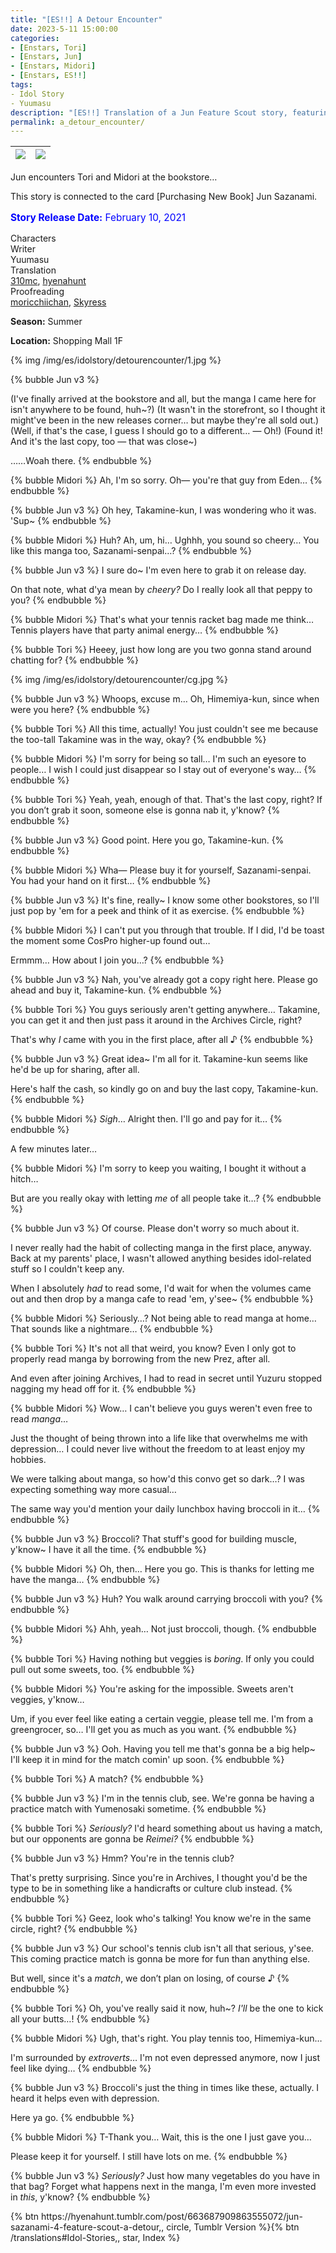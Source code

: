 ```yaml
---
title: "[ES!!] A Detour Encounter"
date: 2023-5-11 15:00:00
categories:
- [Enstars, Tori]
- [Enstars, Jun]
- [Enstars, Midori]
- [Enstars, ES!!]
tags:
- Idol Story
- Yuumasu
description: "[ES!!] Translation of a Jun Feature Scout story, featuring Tori and Midori. Jun encounters Tori and Midori at the bookstore…"
permalink: a_detour_encounter/
---
```

![](/img/es/idolstory/detourencounter/c1.jpg)|![](/img/es/idolstory/detourencounter/c2.jpg)
:-:|:-:

Jun encounters Tori and Midori at the bookstore…

This story is connected to the card [Purchasing New Book] Jun Sazanami.

<p style="color:blue;font-size:110%;"><b>Story Release Date:</b> February 10, 2021</p>

<div class="three-wrapper" style="--storyColor:#965e7d;--storyColor-rgb:150,94,125;--storyColor-h:326.8;--storyColor-s: 23%;--storyColor-l:47.8%;">
    <div class="info-area">
        <div class="info">
            <div class="info-item characters">
                <div class="label">
                    Characters
                </div>
                <div class="value">
								<a href="/categories/Enstars/Jun" character="Jun"></a>
								<a href="/categories/Enstars/Tori" character="Tori"></a>
		            <a href="/categories/Enstars/Midori" character="Midori"></a>
                </div>
            </div>
            <div class="info-item one">
                <div class="label">
                    Writer
                </div>
                <div class="value">
                    Yuumasu
                </div>
            </div>
            <div class="info-item two">
                <div class="label">
                    Translation
                </div>
                <div class="value">
                    <a href="/about">310mc</a>, <a href="https://hyenahunt.tumblr.com/post/663687909863555072/jun-sazanami-4-feature-scout-a-detour">hyenahunt</a>
                </div>
            </div>
            <div class="info-item three">
                <div class="label">
                   Proofreading
                </div>
                <div class="value">
                    <a href="https://moricchiichan.tumblr.com/">moricchiichan</a>, <a href="https://twitter.com/skyress_tl">Skyress</a>
                </div>
            </div>
        </div>
    </div>
</div>

<!-- more -->

<div class="msr-season summer">
    <p><span><b>Season:</b> Summer</span></p>
</div>

<div class="msr-location">
    <p><span><b>Location:</b> Shopping Mall 1F</span></p>
</div>

{% img /img/es/idolstory/detourencounter/1.jpg %}

{% bubble Jun v3 %}
<th>(I've finally arrived at the bookstore and all, but the manga I came here for isn't anywhere to be found, huh~?)</th>

<th>(It wasn't in the storefront, so I thought it might've been in the new releases corner… but maybe they're all sold out.)</th>

<th>(Well, if that's the case, I guess I should go to a different… — Oh!)</th>

<th>(Found it! And it's the last copy, too — that was close~)</th>

……Woah there.
{% endbubble %}

{% bubble Midori %}
Ah, I'm so sorry. Oh— you're that guy from Eden…
{% endbubble %}

{% bubble Jun v3 %}
Oh hey, Takamine-kun, I was wondering who it was. 'Sup~
{% endbubble %}

{% bubble Midori %}
Huh? Ah, um, hi… Ughhh, you sound so cheery… You like this manga too, Sazanami-senpai…?
{% endbubble %}

{% bubble Jun v3 %}
I sure do~ I'm even here to grab it on release day.

On that note, what d'ya mean by *cheery?* Do I really look all that peppy to you?
{% endbubble %}

{% bubble Midori %}
That's what your tennis racket bag made me think… Tennis players have that party animal energy…
{% endbubble %}

{% bubble Tori %}
Heeey, just how long are you two gonna stand around chatting for?
{% endbubble %}

{% img /img/es/idolstory/detourencounter/cg.jpg %}

{% bubble Jun v3 %}
Whoops, excuse m… Oh, Himemiya-kun, since when were you here?
{% endbubble %}

{% bubble Tori %}
All this time, actually! You just couldn't see me because the too-tall Takamine was in the way, okay?
{% endbubble %}

{% bubble Midori %}
I'm sorry for being so tall… I'm such an eyesore to people… I wish I could just disappear so I stay out of everyone's way…
{% endbubble %}

{% bubble Tori %}
Yeah, yeah, enough of that. That's the last copy, right? If you don’t grab it soon, someone else is gonna nab it, y'know?
{% endbubble %}

{% bubble Jun v3 %}
Good point. Here you go, Takamine-kun.
{% endbubble %}

{% bubble Midori %}
Wha— Please buy it for yourself, Sazanami-senpai. You had your hand on it first…
{% endbubble %}

{% bubble Jun v3 %}
It's fine, really~ I know some other bookstores, so I'll just pop by 'em for a peek and think of it as exercise.
{% endbubble %}

{% bubble Midori %}
I can't put you through that trouble. If I did, I'd be toast the moment some CosPro higher-up found out…

Ermmm… How about I join you…?
{% endbubble %}

{% bubble Jun v3 %}
Nah, you've already got a copy right here. Please go ahead and buy it, Takamine-kun.
{% endbubble %}

{% bubble Tori %}
You guys seriously aren't getting anywhere… Takamine, you can get it and then just pass it around in the Archives Circle, right?

That's why *I* came with you in the first place, after all ♪
{% endbubble %}

{% bubble Jun v3 %}
Great idea~ I'm all for it. Takamine-kun seems like he'd be up for sharing, after all.

Here's half the cash, so kindly go on and buy the last copy, Takamine-kun.
{% endbubble %}

{% bubble Midori %}
*Sigh*… Alright then. I'll go and pay for it…
{% endbubble %}

<div class="msr-narration">
    <p>A few minutes later…</p>
</div>

{% bubble Midori %}
I'm sorry to keep you waiting, I bought it without a hitch…

But are you really okay with letting *me* of all people take it…?
{% endbubble %}

{% bubble Jun v3 %}
Of course. Please don't worry so much about it.

I never really had the habit of collecting manga in the first place, anyway. Back at my parents' place, I wasn't allowed anything besides idol-related stuff so I couldn't keep any.

When I absolutely *had* to read some, I'd wait for when the volumes came out and then drop by a manga cafe to read 'em, y'see~
{% endbubble %}

{% bubble Midori %}
Seriously…? Not being able to read manga at home… That sounds like a nightmare…
{% endbubble %}

{% bubble Tori %}
It's not all that weird, you know? Even I only got to properly read manga by borrowing from the new Prez, after all.

And even after joining Archives, I had to read in secret until Yuzuru stopped nagging my head off for it.
{% endbubble %}

{% bubble Midori %}
Wow… I can't believe you guys weren't even free to read *manga*…

Just the thought of being thrown into a life like that overwhelms me with depression… I could never live without the freedom to at least enjoy my hobbies.

We were talking about manga, so how'd this convo get so dark…? I was expecting something way more casual…

The same way you'd mention your daily lunchbox having broccoli in it…
{% endbubble %}

{% bubble Jun v3 %}
Broccoli? That stuff's good for building muscle, y'know~ I have it all the time.
{% endbubble %}

{% bubble Midori %}
Oh, then… Here you go. This is thanks for letting me have the manga…
{% endbubble %}

{% bubble Jun v3 %}
Huh? You walk around carrying broccoli with you?
{% endbubble %}

{% bubble Midori %}
Ahh, yeah… Not just broccoli, though.
{% endbubble %}

{% bubble Tori %}
Having nothing but veggies is *boring*. If only you could pull out some sweets, too.
{% endbubble %}

{% bubble Midori %}
You're asking for the impossible. Sweets aren't veggies, y'know…

Um, if you ever feel like eating a certain veggie, please tell me. I'm from a greengrocer, so… I'll get you as much as you want.
{% endbubble %}

{% bubble Jun v3 %}
Ooh. Having you tell me that's gonna be a big help~ I'll keep it in mind for the match comin' up soon.
{% endbubble %}

{% bubble Tori %}
A match?
{% endbubble %}

{% bubble Jun v3 %}
I'm in the tennis club, see. We're gonna be having a practice match with Yumenosaki sometime.
{% endbubble %}

{% bubble Tori %}
*Seriously?* I'd heard something about us having a match, but our opponents are gonna be *Reimei?*
{% endbubble %}

{% bubble Jun v3 %}
Hmm? You're in the tennis club?

That's pretty surprising. Since you're in Archives, I thought you'd be the type to be in something like a handicrafts or culture club instead.
{% endbubble %}

{% bubble Tori %}
Geez, look who's talking! You know we're in the same circle, right?
{% endbubble %}

{% bubble Jun v3 %}
Our school's tennis club isn't all that serious, y'see. This coming practice match is gonna be more for fun than anything else.

But well, since it's a *match*, we don’t plan on losing, of course ♪
{% endbubble %}

{% bubble Tori %}
Oh, you've really said it now, huh~? *I'll* be the one to kick all your butts…!
{% endbubble %}

{% bubble Midori %}
Ugh, that's right. You play tennis too, Himemiya-kun…

I'm surrounded by *extroverts*… I'm not even depressed anymore, now I just feel like dying…
{% endbubble %}

{% bubble Jun v3 %}
Broccoli's just the thing in times like these, actually. I heard it helps even with depression.

Here ya go.
{% endbubble %}

{% bubble Midori %}
T-Thank you… Wait, this is the one I just gave you…

Please keep it for yourself. I still have lots on me.
{% endbubble %}

{% bubble Jun v3 %}
*Seriously?* Just how many vegetables do you have in that bag? Forget what happens next in the manga, I'm even more invested in *this*, y'know?
{% endbubble %}

<div toc>{% btn https://hyenahunt.tumblr.com/post/663687909863555072/jun-sazanami-4-feature-scout-a-detour,, circle, Tumblr Version %}{% btn /translations#Idol-Stories,, star, Index %}</div>
